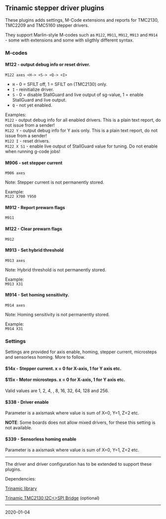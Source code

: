 ## Trinamic stepper driver plugins

These plugins adds settings, M-Code extensions and reports for TMC2130, TMC2209 and TMC5160 stepper drivers.

They support Marlin-style M-codes such as `M122`, `M911`, `M912`, `M913` and `M914` - some with extensions and some with sligthly different syntax.

### M-codes

#### M122 - output debug info or reset driver.

`M122 axes <H-> <S-> <Q-> <I>`

* `H` - 0 = SFILT off, 1 = SFILT on \(TMC2130\) only.
* `I` - reinitialize driver.
* `S` - 0 = disable StallGuard and live output of sg-value, 1 = enable StallGuard and live output. 
* `Q` - not yet enabled.

Examples:  
`M122` - output debug info for all enabled drivers. This is a plain text report, do not issue from a sender!  
`M122 Y` - output debug info for Y axis only. This is a plain text report, do not issue from a sender!  
`M122 I` - reset drivers.  
`M122 X S1` - enable live output of StallGuard value for tuning. Do not enable when running g-code jobs!  

#### M906 - set stepper current

`M906 axes`

Note: Stepper current is not permanently stored.

Example:  
`M122 X700 Y950`

#### M912 - Report prewarn flags

`M911`  

#### M122 - Clear prewarn flags

`M912`

#### M913 - Set hybrid threshold

`M913 axes`

Note: Hybrid threshold is not permanently stored.

Example:  
`M913 X31`

 #### M914 - Set homing sensitivity.

`M914 axes`

Note: Homing sensitivity is not permanently stored.

Example:  
`M914 X31`

### Settings

Settings are provided for axis enable, homing, stepper current, microsteps and sensorless homing. More to follow.

#### $14x - Stepper current. x = 0 for X-axis, 1 for Y axis etc. 

#### $15x - Motor microsteps. x = 0 for X-axis, 1 for Y axis etc.

Valid values are 1, 2, 4, , 8, 16, 32, 64, 128 and 256.

#### $338 - Driver enable

Parameter is a axismask where value is sum of X=0, Y=1, Z=2 etc.

__NOTE__: Some boards does not allow mixed drivers, for these this setting is not available.

#### $339 - Sensorless homing enable

Parameter is a axismask where value is sum of X=0, Y=1, Z=2 etc.

---

The driver and driver configuration has to be extended to support these plugins.

Dependencies:

[Trinamic library](https://github.com/terjeio/Trinamic-library)

[Trinamic TMC2130 I2C<>SPI Bridge](https://github.com/terjeio/Trinamic_TMC2130_I2C_SPI_Bridge) \(optional\)

---
2020-01-04
